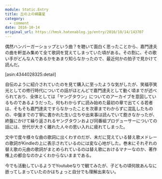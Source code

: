 ```yaml
---
module: Static.Entry
title: 丘の上の綺羅星
category:
  - comment
date: 2016-10-14
original_url: https://hmsk.hatenablog.jp/entry/2016/10/14/143707
---
```


偶然ハンバーガーショップという曲？を聴いて面白く思ったことから、嘉門達夫の曲を軒並み集めて全て歌詞を覚えてしまっていた頃がある。その割に、その歌い手がどんな人であるかをあまり知らなかったので、最近何かの拍子で見かけて読んだ。

[asin:4344028325:detail]

自伝のように紹介されていたのを見て購入に至ったような気がしたが、笑福亭笑光としての修行時代についての話がほとんどで嘉門達夫として動く頃までが述べられており、全体としては「ヤングタウン」についてのアーカイブを意図しているものであるようだった。何もわからずに読み始めた最初の章で出てくる若者は、そもそも嘉門達夫ですらなかったことを次章までわからずに混乱したものの、中盤までの丁寧に書かれた生い立ちや出来事は読んでいて飽きなかったが、終盤にかけて繰り返されるヤングタウンおよび同番組プロデューサーについての話には、世代が大きく離れた人々の思い入れに疲れてしまった。

文中で度々様々な曲の歌詞に出くわすのだが、未だに覚えている替え歌メドレーの歌詞がKindleの上に表示されているのには変な心地がした。巻末にそれぞれの替え歌の元曲の歌詞がまとめられているのは替え歌におけるマナーなのか、著作権上の都合なのかよくわからないままである。

今でも活動しているようでYoutubeなりで観てみたが、子どもの頃何故あんなに嵌ってしまっていたのかはちょっと自分でも理解出来ない。
